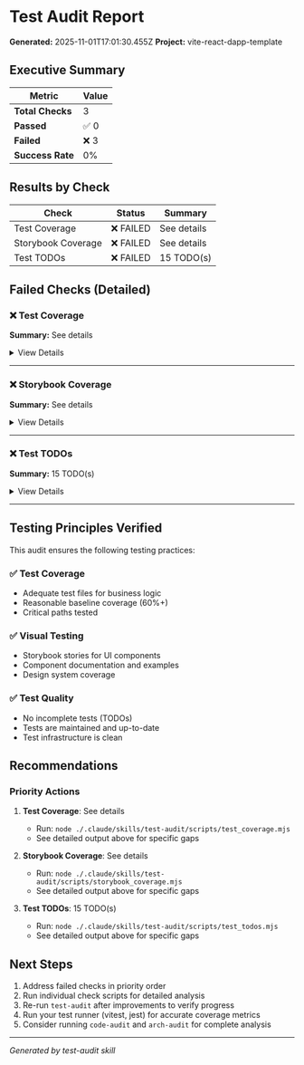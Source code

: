 # Test Audit Report

**Generated:** 2025-11-01T17:01:30.455Z
**Project:** vite-react-dapp-template

## Executive Summary

| Metric | Value |
|--------|-------|
| **Total Checks** | 3 |
| **Passed** | ✅ 0 |
| **Failed** | ❌ 3 |
| **Success Rate** | 0% |

## Results by Check

| Check | Status | Summary |
|-------|--------|---------|
| Test Coverage | ❌ FAILED | See details |
| Storybook Coverage | ❌ FAILED | See details |
| Test TODOs | ❌ FAILED | 15 TODO(s) |

## Failed Checks (Detailed)

### ❌ Test Coverage

**Summary:** See details

<details>
<summary>View Details</summary>

```
================================================================================
Test Coverage Check
================================================================================

Running test coverage (this may take a moment)...


Coverage command output:

> vitedapp@0.9.1 coverage
> vitest run --coverage


 RUN  v4.0.4 D:/github/vite-react-dapp-template
      Coverage enabled with v8

 ✓ src/features/ui/mantine/components/ErrorFallback/ErrorFallback.test.tsx (1 test) 526ms
       ✓ should be visible and show error message  520ms
 ✓ src/features/ui/mantine/components/CookieConsent/CookieConsentMessage.test.tsx (2 tests) 800ms
       ✓ should render with default props  528ms
 ✓ src/features/wallet/components/ConnectionModal/CheckAccount/CheckAccount.test.tsx (6 tests) 1171ms
         ✓ should be visible and show error  389ms
         ✓ should be visible and show error  311ms
 ❯ src/features/wallet/components/WalletProtectionWarning/WalletProtectionWarning.test.tsx (1 test | 1 failed) 202ms
         × should be visible and clickable 198ms
 ✓ src/features/wallet/components/ConnectButton/ConnectButton.test.tsx (1 test) 369ms
       ✓ should be visible and enabled  364ms
 ✓ src/features/wallet/components/ConnectionModal/CheckSign/CheckSign.test.tsx (6 tests) 1249ms
         ✓ should be visible and show info  371ms
 ✓ src/features/wallet/components/ConnectionModal/CheckNetwork/CheckNetwork.test.tsx (6 tests) 2602ms
         ✓ should be visible and show error  413ms
         ✓ should be visible and show error  868ms
         ✓ should be visible and show error  642ms
 ✓ src/features/wallet/models/account/actionEffects/signIn.test.ts (6 tests | 4 skipped) 41ms
 ✓ src/pages/Home/Home.test.tsx (1 test) 293ms
 ✓ src/features/ui/mantine/components/SocialMenu/SocialMenu.test.tsx (1 test) 160ms
 ✓ src/features/ui/mantine/components/PageMeta/PageMeta.test.tsx (1 test) 181ms
 ✓ src/features/wallet/components/ConnectionModal/Modal/Modal.test.tsx (14 tests | 13 skipped) 174ms
 ✓ src/features/ui/mantine/components/PageLoding/PageLoading.test.tsx (1 test) 119ms
 ✓ src/features/wallet/components/Wallet.test.tsx (1 test) 183ms
 ✓ src/features/wallet/models/account/actionEffects/unlockWallet.test.ts (6 tests) 28ms
 ✓ src/features/wallet/models/network/actionEffects/loadNetwork.test.ts (4 tests) 25ms
 ✓ src/features/wallet/models/account/actionEffects/loadAccount.test.ts (4 tests) 19ms
 ✓ src/features/wallet/models/account/actionEffects/disconnectWallet.test.ts (2 tests) 19ms
 ✓ src/features/wallet/models/network/actionEffects/switchNetwork.test.ts (6 tests) 26ms
 ✓ src/features/wallet/models/network/actionEffects/latestBlock.test.ts (2 tests) 19ms
 ✓ src/features/wallet/models/account/slice.test.ts (7 tests) 16ms
 ✓ src/features/wallet/models/network/slice.test.ts (5 tests) 10ms
 ✓ src/features/wallet/models/provider/slice.test.ts (2 tests) 14ms
 ↓ src/features/router/hooks/usePageLink.test.tsx (2 tests | 2 skipped)
 ↓ src/features/wallet/models/provider/actionEffects/loadProvider.test.ts (5 tests | 5 skipped)
 ✓ src/features/i18n/useChangeLanguage.test.ts (6 tests | 1 skipped) 12ms
 ↓ src/pages/NotFound/NotFound.test.tsx (1 test | 1 skipped)

  Snapshots  1 obsolete
             ↳ src/features/wallet/components/WalletProtectionWarning/WalletProtectionWarning.test.tsx
               · Feature: Wallet > Component: ConnectButton/WalletProtectionWarning > Scenario: Default > should be visible and clickable 1

 Test Files  1 failed | 23 passed | 3 skipped (27)
      Tests  1 failed | 73 passed | 26 skipped (100)
   Start at  19:01:04
   Duration  25.42s (transform 4.61s, setup 8.41s, collect 56.77s, tests 8.26s, environment 58.62s, prepare 1.78s)



❌ Could not parse coverage output
```

</details>

---

### ❌ Storybook Coverage

**Summary:** See details

<details>
<summary>View Details</summary>

```
================================================================================
Storybook Coverage Check
================================================================================

Analyzing Storybook story files for UI components...

Story Coverage Summary
--------------------------------------------------------------------------------

Total components:         0
Story files:              13
Components without stories: 0
Story coverage:           ~0%

⚠️  Story coverage is 0% (< 40% threshold)

Recommendations:
  1. Add .stories.ts(x) files for reusable UI components
  2. Document component props, variants, and states
  3. Use Storybook for visual regression testing
  4. Focus on design system components first (buttons, inputs, etc.)

Benefits of Storybook:
  - Component documentation
  - Visual testing and debugging
  - Isolated component development
  - Design system showcase

================================================================================
Summary: Story coverage at 0% (target: 40%)
================================================================================
```

</details>

---

### ❌ Test TODOs

**Summary:** 15 TODO(s)

<details>
<summary>View Details</summary>

```
================================================================================
Test TODOs Check
================================================================================

Rule: Test files should not contain TODO/FIXME/HACK comments
Incomplete tests indicate gaps in test coverage

TODOs in Test Files
--------------------------------------------------------------------------------

⚠️  Found 15 TODO(s) in test files

  TODO (15 occurrence(s)):
    File: src\features\wallet\components\ConnectionModal\CheckNetwork\CheckNetwork.test.tsx:69
    Text: // TODO: check if network combobox exist with correct items

    File: src\features\wallet\components\ConnectionModal\CheckNetwork\CheckNetwork.test.tsx:107
    Text: // TODO: check if network combobox exist with correct items

    File: src\features\wallet\components\ConnectionModal\CheckSign\CheckSign.test.tsx:52
    Text: // TODO: check the signCounter if possible

    File: src\features\wallet\components\ConnectionModal\Modal\Modal.test.tsx:57
    Text: // TODO: check plain step icon

    File: src\features\wallet\components\ConnectionModal\Modal\Modal.test.tsx:78
    Text: // TODO: check error icon

    File: src\features\wallet\components\ConnectionModal\Modal\Modal.test.tsx:100
    Text: // TODO: check loading icon

    File: src\features\wallet\components\ConnectionModal\Modal\Modal.test.tsx:126
    Text: // TODO: check plain step icon

    File: src\features\wallet\components\ConnectionModal\Modal\Modal.test.tsx:147
    Text: // TODO: check error icon

    File: src\features\wallet\components\ConnectionModal\Modal\Modal.test.tsx:169
    Text: // TODO: check loading icon

    File: src\features\wallet\components\ConnectionModal\Modal\Modal.test.tsx:196
    Text: // TODO: check plain step icon

    File: src\features\wallet\components\ConnectionModal\Modal\Modal.test.tsx:217
    Text: // TODO: check error icon

    File: src\features\wallet\components\ConnectionModal\Modal\Modal.test.tsx:239
    Text: // TODO: check loading icon

    File: src\features\wallet\components\ConnectionModal\Modal\Modal.test.tsx:266
    Text: // TODO: check plain step icon

    File: src\features\wallet\components\ConnectionModal\Modal\Modal.test.tsx:287
    Text: // TODO: check error icon

    File: src\features\wallet\components\ConnectionModal\Modal\Modal.test.tsx:309
    Text: // TODO: check loading icon

Impact:
  - TODO in tests = incomplete test coverage
  - FIXME in tests = known failing or flaky tests
  - HACK in tests = technical debt in test infrastructure

Recommendations:
  1. Complete TODOs before merging to main branch
  2. Fix FIXMEs - they indicate broken or flaky tests
  3. Refactor HACKs - technical debt compounds over time
  4. If test is truly skipped, use test.skip() instead of TODO

================================================================================
Summary: 15 TODO(s) in test files
================================================================================
```

</details>

---

## Testing Principles Verified

This audit ensures the following testing practices:

### ✅ Test Coverage
- Adequate test files for business logic
- Reasonable baseline coverage (60%+)
- Critical paths tested

### ✅ Visual Testing
- Storybook stories for UI components
- Component documentation and examples
- Design system coverage

### ✅ Test Quality
- No incomplete tests (TODOs)
- Tests are maintained and up-to-date
- Test infrastructure is clean

## Recommendations

### Priority Actions

1. **Test Coverage**: See details
   - Run: `node ./.claude/skills/test-audit/scripts/test_coverage.mjs`
   - See detailed output above for specific gaps

2. **Storybook Coverage**: See details
   - Run: `node ./.claude/skills/test-audit/scripts/storybook_coverage.mjs`
   - See detailed output above for specific gaps

3. **Test TODOs**: 15 TODO(s)
   - Run: `node ./.claude/skills/test-audit/scripts/test_todos.mjs`
   - See detailed output above for specific gaps

## Next Steps

1. Address failed checks in priority order
2. Run individual check scripts for detailed analysis
3. Re-run `test-audit` after improvements to verify progress
4. Run your test runner (vitest, jest) for accurate coverage metrics
5. Consider running `code-audit` and `arch-audit` for complete analysis

---

*Generated by test-audit skill*
